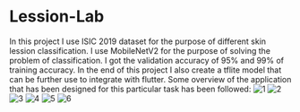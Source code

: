 # Lession-Lab
In this project I use ISIC 2019 dataset for the purpose of different skin lession classification. I use MobileNetV2 for the purpose of solving the problem of classification. I got the validation accuracy of 95% and 99% of training accuracy. In the end of this project I also create a tflite model that can be further use to integrate with flutter.
Some overview of the application that has been designed for this particular task has been followed:
![1](https://github.com/zuhaib1214/Lession-Lab/assets/125727928/b600f2f2-b84c-4466-a8a9-cecafa63ef78)
![2](https://github.com/zuhaib1214/Lession-Lab/assets/125727928/a7cd8249-c11e-436e-af4f-978424bf0238)
![3](https://github.com/zuhaib1214/Lession-Lab/assets/125727928/5afc3960-feb3-4e18-b805-de530bf1bea5)
![4](https://github.com/zuhaib1214/Lession-Lab/assets/125727928/3ec29693-e0ff-4b8a-a429-3c97249d9c4e)
![5](https://github.com/zuhaib1214/Lession-Lab/assets/125727928/fa4df893-362d-454a-9f47-2e047ba32f5f)
![6](https://github.com/zuhaib1214/Lession-Lab/assets/125727928/a4703d3f-ba1a-4cce-9d1c-7af089fe3a3f)
